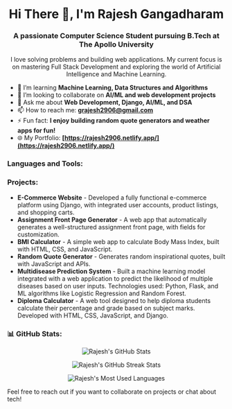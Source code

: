 <h1 align="center">Hi There 👋, I'm Rajesh Gangadharam</h1>
<h3 align="center">A passionate Computer Science Student pursuing B.Tech at The Apollo University</h3>

<p align="center">I love solving problems and building web applications. My current focus is on mastering Full Stack Development and exploring the world of Artificial Intelligence and Machine Learning.</p>

- 🌱 I’m learning **Machine Learning, Data Structures and Algorithms**  
- 👯 I’m looking to collaborate on **AI/ML and web development projects**  
- 💬 Ask me about **Web Development, Django, AI/ML, and DSA**  
- 📫 How to reach me: **grajesh2906@gmail.com**  
- ⚡ Fun fact: **I enjoy building random quote generators and weather apps for fun!**  
- 🌐 My Portfolio: **[https://rajesh2906.netlify.app/](https://rajesh2906.netlify.app/)**  

<h3 align="left">Languages and Tools:</h3>
<p align="left">
  <!-- Add language and tool icons as in your original content -->
</p>

<h3 align="left">Projects:</h3>
<ul>
  <li><strong>E-Commerce Website</strong> - Developed a fully functional e-commerce platform using Django, with integrated user accounts, product listings, and shopping carts.</li>
  <li><strong>Assignment Front Page Generator</strong> - A web app that automatically generates a well-structured assignment front page, with fields for customization.</li>
  <li><strong>BMI Calculator</strong> - A simple web app to calculate Body Mass Index, built with HTML, CSS, and JavaScript.</li>
  <li><strong>Random Quote Generator</strong> - Generates random inspirational quotes, built with JavaScript and APIs.</li>
  <li><strong>Multidisease Prediction System</strong> - Built a machine learning model integrated with a web application to predict the likelihood of multiple diseases based on user inputs. Technologies used: Python, Flask, and ML algorithms like Logistic Regression and Random Forest.</li>
  <li><strong>Diploma Calculator</strong> - A web tool designed to help diploma students calculate their percentage and grade based on subject marks. Developed with HTML, CSS, JavaScript, and Django.</li>
</ul>

<h3 align="left">📊 GitHub Stats:</h3>
<p align="center">
  <img src="https://github-readme-stats.vercel.app/api?username=RAJESH2961&show_icons=true&theme=radical" alt="Rajesh's GitHub Stats" />
</p>
<p align="center">
  <img src="https://github-readme-streak-stats.herokuapp.com/?user=RAJESH2961&theme=radical" alt="Rajesh's GitHub Streak Stats" />
</p>
<p align="center">
  <img src="https://github-readme-stats.vercel.app/api/top-langs/?username=RAJESH2961&layout=compact&theme=radical" alt="Rajesh's Most Used Languages" />
</p>

<p align="left">Feel free to reach out if you want to collaborate on projects or chat about tech!</p>
